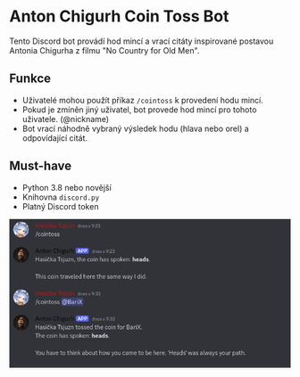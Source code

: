 # Anton Chigurh Coin Toss Bot

Tento Discord bot provádí hod mincí a vrací citáty inspirované postavou Antonia Chigurha z filmu "No Country for Old Men".

## Funkce

- Uživatelé mohou použít příkaz `/cointoss` k provedení hodu mincí.
- Pokud je zmíněn jiný uživatel, bot provede hod mincí pro tohoto uživatele. (@nickname)
- Bot vrací náhodně vybraný výsledek hodu (hlava nebo orel) a odpovídající citát.

## Must-have

- Python 3.8 nebo novější
- Knihovna `discord.py`
- Platný Discord token

![alt text](<screenshot.png>)
